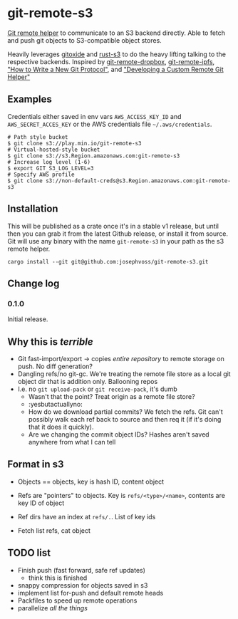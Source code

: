 # git-remote-s3

[Git remote helper](https://git-scm.com/docs/gitremote-helpers) to communicate to an S3 backend directly. Able to fetch and
push git objects to S3-compatible object stores.

Heavily leverages [gitoxide](https://github.com/Byron/gitoxide) and
[rust-s3](https://crates.io/crates/rust-s3) to do the heavy lifting talking to
the respective backends. Inspired by
[git-remote-dropbox](https://github.com/anishathalye/git-remote-dropbox),
[git-remote-ipfs](https://github.com/cryptix/git-remote-ipfs), ["How to Write a New Git Protocol"](https://rovaughn.github.io/2015-2-9.html), and ["Developing
a Custom Remote Git
Helper"](https://www.apriorit.com/dev-blog/715-virtualization-git-remote-helper)

## Examples

Credentials either saved in env vars `AWS_ACCESS_KEY_ID` and
`AWS_SECRET_ACCES_KEY` or the AWS credentials file `~/.aws/credentials`.

```
# Path style bucket
$ git clone s3://play.min.io/git-remote-s3
# Virtual-hosted-style bucket
$ git clone s3://s3.Region.amazonaws.com:git-remote-s3
# Increase log level (1-6)
$ export GIT_S3_LOG_LEVEL=3
# Specify AWS profile
$ git clone s3://non-default-creds@s3.Region.amazonaws.com:git-remote-s3
```

## Installation

This will be published as a crate once it's in a stable v1 release, but until
then you can grab it from the latest Github release, or install it from
source. Git will use any binary with the name `git-remote-s3` in your path as
the s3 remote helper.

```
cargo install --git git@github.com:josephvoss/git-remote-s3.git
```

## Change log

### 0.1.0

Initial release.

## Why this is *terrible*

* Git fast-import/export -> copies *entire repository* to remote storage on
  push. No diff generation?
* Dangling refs/no git-gc. We're treating the remote file store as a local git
  object dir that is addition only. Ballooning repos
* I.e. no `git upload-pack` or `git receive-pack`, it's dumb
  * Wasn't that the point? Treat origin as a remote file store?
  * :yesbutactuallyno:
  * How do we download partial commits? We fetch the refs. Git can't possibly
    walk each ref back to source and then req it (if it's doing that it does it
quickly).
  * Are we changing the commit object IDs? Hashes aren't saved anywhere from
    what I can tell

## Format in s3

* Objects == objects, key is hash ID, content object
* Refs are "pointers" to objects. Key is `refs/<type>/<name>`, contents are key
  ID of object
* Ref dirs have an index at `refs/.`. List of key ids

* Fetch list refs, cat object

## TODO list

* Finish push (fast forward, safe ref updates)
  * think this is finished
* snappy compression for objects saved in s3
* implement list for-push and default remote heads
* Packfiles to speed up remote operations
* parallelize *all the things*
